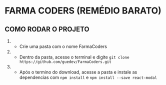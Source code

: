 # FARMA CODERS (REMÉDIO BARATO)

## COMO RODAR O PROJETO 
1. - Crie uma pasta com o nome FarmaCoders
2. - Dentro da pasta, acesse o terminal e digite ```git clone https://github.com/guedev/FarmaCoders.git ```
3. - Após o termino do download, acesse a pasta e instale as dependencias com ```npm install``` e ```npm install --save react-modal```
